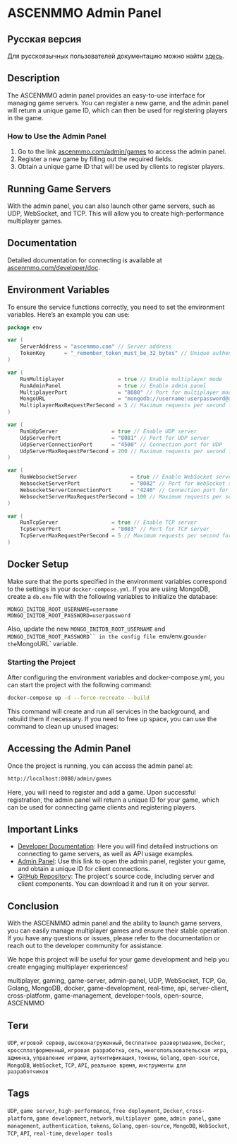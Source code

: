# ASCENMMO Admin Panel

## Русская версия

Для русскоязычных пользователей документацию можно найти [здесь](https://github.com/ascenmmo/multiplayer-game-servers/blob/master/RU_README.md).


## Description

The ASCENMMO admin panel provides an easy-to-use interface for managing game servers. You can register a new game, and the admin panel will return a unique game ID, which can then be used for registering players in the game.

### How to Use the Admin Panel

1. Go to the link [ascenmmo.com/admin/games](ascenmmo.com/admin/games) to access the admin panel.
2. Register a new game by filling out the required fields.
3. Obtain a unique game ID that will be used by clients to register players.

## Running Game Servers

With the admin panel, you can also launch other game servers, such as UDP, WebSocket, and TCP. This will allow you to create high-performance multiplayer games.

## Documentation

Detailed documentation for connecting is available at [ascenmmo.com/developer/doc](http://ascenmmo.com/developer/doc).

## Environment Variables

To ensure the service functions correctly, you need to set the environment variables. Here’s an example you can use:

```go
package env

var (
	ServerAddress = "ascenmmo.com" // Server address
	TokenKey      = "_remember_token_must_be_32_bytes" // Unique authentication token
)

var (
	RunMultiplayer                 = true // Enable multiplayer mode
	RunAdminPanel                  = true // Enable admin panel
	MultiplayerPort                = "8080" // Port for multiplayer mode
	MongoURL                       = "mongodb://username:userpassword@ascenmmo.com:27017/?maxPoolSize=20&w=majority" // MongoDB connection URL
	MultiplayerMaxRequestPerSecond = 5 // Maximum requests per second for multiplayer mode
)

var (
	RunUdpServer                 = true // Enable UDP server
	UdpServerPort                = "8081" // Port for UDP server
	UdpServerConnectionPort      = "4500" // Connection port for UDP
	UdpServerMaxRequestPerSecond = 200 // Maximum requests per second for UDP server
)

var (
	RunWebsocketServer                 = true // Enable WebSocket server
	WebsocketServerPort                = "8082" // Port for WebSocket server
	WebsocketServerConnectionPort      = "4240" // Connection port for WebSocket
	WebsocketServerMaxRequestPerSecond = 100 // Maximum requests per second for WebSocket server
)

var (
	RunTcpServer                 = true // Enable TCP server
	TcpServerPort                = "8083" // Port for TCP server
	TcpServerMaxRequestPerSecond = 5 // Maximum requests per second for TCP server
)

```

## Docker Setup

Make sure that the ports specified in the environment variables correspond to the settings in your `docker-compose.yml`. If you are using MongoDB, create a `db.env` file with the following variables to initialize the database:

```plaintext
MONGO_INITDB_ROOT_USERNAME=username
MONGO_INITDB_ROOT_PASSWORD=userpassword
```
Also, update the new `MONGO_INITDB_ROOT_USERNAME` and `MONGO_INITDB_ROOT_PASSWORD`` in the config file `env/env.go` under the `MongoURL` variable.

### Starting the Project

After configuring the environment variables and docker-compose.yml, you can start the project with the following command:

```bash
docker-compose up -d --force-recreate --build
``` 

This command will create and run all services in the background, and rebuild them if necessary. If you need to free up space, you can use the command to clean up unused images:

## Accessing the Admin Panel
Once the project is running, you can access the admin panel at:
```bash
http://localhost:8080/admin/games
``` 
Here, you will need to register and add a game. Upon successful registration, the admin panel will return a unique ID for your game, which can be used for connecting game clients and registering players.


## Important Links

- [Developer Documentation](http://ascenmmo.com/developer/doc): Here you will find detailed instructions on connecting to game servers, as well as API usage examples.
- [Admin Panel](http://ascenmmo.com/admin/games): Use this link to open the admin panel, register your game, and obtain a unique ID for client connections.
- [GitHub Repository](https://github.com/ascenmmo): The project's source code, including server and client components. You can download it and run it on your server.

## Conclusion

With the ASCENMMO admin panel and the ability to launch game servers, you can easily manage multiplayer games and ensure their stable operation. If you have any questions or issues, please refer to the documentation or reach out to the developer community for assistance.

We hope this project will be useful for your game development and help you create engaging multiplayer experiences!



multiplayer, gaming, game-server, admin-panel, UDP, WebSocket, TCP, Go, Golang, MongoDB, docker, game-development, real-time, api, server-client, cross-platform, game-management, developer-tools, open-source, ASCENMMO


## Теги

`UDP`, `игровой сервер`, `высоконагруженный`, `бесплатное развертывание`, `Docker`, `кроссплатформенный`, `игровая разработка`, `сеть`, `многопользовательская игра`, `админка`, `управление играми`, `аутентификация`, `токены`, `Golang`, `open-source`, `MongoDB`, `WebSocket`, `TCP`, `API`, `реальное время`, `инструменты для разработчиков`

## Tags

`UDP`, `game server`, `high-performance`, `free deployment`, `Docker`, `cross-platform`, `game development`, `network`, `multiplayer game`, `admin panel`, `game management`, `authentication`, `tokens`, `Golang`, `open-source`, `MongoDB`, `WebSocket`, `TCP`, `API`, `real-time`, `developer tools`

